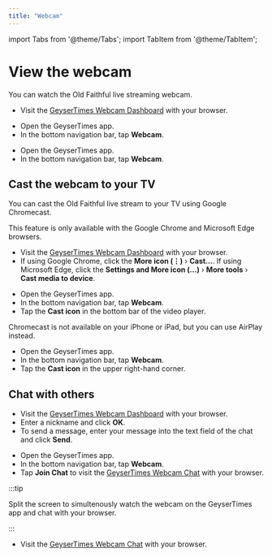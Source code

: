 ```yaml
---
title: "Webcam"
---
```


import Tabs from '@theme/Tabs';
import TabItem from '@theme/TabItem';

# View the webcam

You can watch the Old Faithful live streaming webcam.

<Tabs groupId="os">
<TabItem value="web" label="Website">

* Visit the [GeyserTimes Webcam Dashboard](https://chat.geysertimes.org/) with your browser.

</TabItem>
<TabItem value="android" label="Android">

* Open the GeyserTimes app.
* In the bottom navigation bar, tap **Webcam**. 

</TabItem>
<TabItem value="iOS" label="iOS">

* Open the GeyserTimes app.
* In the bottom navigation bar, tap **Webcam**.

</TabItem>
</Tabs>

## Cast the webcam to your TV

You can cast the Old Faithful live stream to your TV using Google Chromecast.

<Tabs groupId="os">
<TabItem value="web" label="Website">

This feature is only available with the Google Chrome and Microsoft Edge browsers.

* Visit the [GeyserTimes Webcam Dashboard](https://chat.geysertimes.org/) with your browser.
* If using Google Chrome, click the **More icon (⋮)** › **Cast...**. If using Microsoft Edge, click the **Settings and More icon (…)** › **More tools** › **Cast media to device**. 

</TabItem>
<TabItem value="android" label="Android">

* Open the GeyserTimes app.
* In the bottom navigation bar, tap **Webcam**. 
* Tap the **Cast icon** in the bottom bar of the video player.

</TabItem>
<TabItem value="iOS" label="iOS">

Chromecast is not available on your iPhone or iPad, but you can use AirPlay instead.

* Open the GeyserTimes app.
* In the bottom navigation bar, tap **Webcam**.
* Tap the **Cast icon** in the upper right-hand corner.

</TabItem>
</Tabs>

## Chat with others
<Tabs groupId="os">
<TabItem value="web" label="Website">

* Visit the [GeyserTimes Webcam Dashboard](https://chat.geysertimes.org/) with your browser.
* Enter a nickname and click **OK**.
* To send a message, enter your message into the text field of the chat and click **Send**.

</TabItem>
<TabItem value="android" label="Android">

* Open the GeyserTimes app.
* In the bottom navigation bar, tap **Webcam**. 
* Tap **Join Chat** to visit the [GeyserTimes Webcam Chat](https://chat.geysertimes.org/mchat.php) with your browser. 

:::tip

Split the screen to simultenously watch the webcam on the GeyserTimes app and chat with your browser. 

:::

</TabItem>
<TabItem value="iOS" label="iOS">

* Visit the [GeyserTimes Webcam Chat](https://chat.geysertimes.org/mchat.php) with your browser.

</TabItem>
</Tabs>